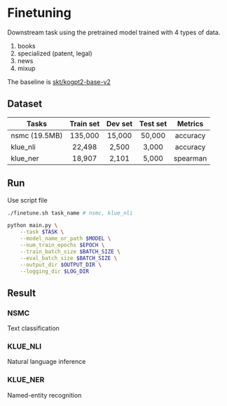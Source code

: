 # Finetuning

Downstream task using the pretrained model trained with 4 types of data.
1. books
2. specialized (patent, legal)
3. news
4. mixup

The baseline is [skt/kogpt2-base-v2](https://github.com/SKT-AI/KoGPT2)

## Dataset

| Tasks            | Train set | Dev set    | Test set | Metrics |
|------------------|:---------:|:----------:|:--------:|:-------:|
| nsmc (19.5MB)    | 135,000     | 15,000        | 50,000    | accuracy      |
| klue_nli     | 22,498     | 2,500        | 3,000    | accuracy      |
| klue_ner     | 18,907     | 2,101        | 5,000    | spearman      |

## Run

Use script file
```sh
./finetune.sh task_name # nsmc, klue_nli
```

```sh
python main.py \
    --task $TASK \
    --model_name_or_path $MODEL \
    --num_train_epochs $EPOCH \
    --train_batch_size $BATCH_SIZE \
    --eval_batch_size $BATCH_SIZE \
    --output_dir $OUTPUT_DIR \
    --logging_dir $LOG_DIR
```

## Result

### NSMC
Text classification
<!-- TODO -->

### KLUE_NLI
Natural language inference
<!-- TODO -->

### KLUE_NER
Named-entity recognition
<!-- TODO -->